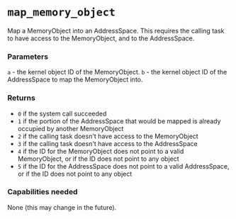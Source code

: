 # `map_memory_object`
Map a MemoryObject into an AddressSpace. This requires the calling task to have access to the MemoryObject,
and to the AddressSpace.

### Parameters
`a` - the kernel object ID of the MemoryObject.
`b` - the kernel object ID of the AddressSpace to map the MemoryObject into.

### Returns
 - `0` if the system call succeeded
 - `1` if the portion of the AddressSpace that would be mapped is already occupied by another MemoryObject
 - `2` if the calling task doesn't have access to the MemoryObject
 - `3` if the calling task doesn't have access to the AddressSpace
 - `4` if the ID for the MemoryObject does not point to a valid MemoryObject, or if the ID does not point to
     any object
 - `5` if the ID for the AddressSpace does not point to a valid AddressSpace, or if the ID does not point to
     any object

### Capabilities needed
None (this may change in the future).
